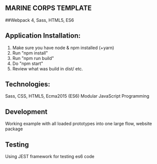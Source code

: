MARINE CORPS TEMPLATE
-------------------------------------------------------------------------------

##Webpack 4, Sass, HTML5, ES6

Application Installation:
-------------------------------------------------------------------------------
1. Make sure you have node & npm installed (+yarn)
2. Run "npm install"
3. Run "npm run build"
4. Do "npm start"
5. Review what was build in dist/ etc.

Technologies:
-------------------------------------------------------------------------------
Sass, CSS, HTML5, Ecma2015 (ES6) Modular JavaScript Programming

Development
-------------------------------------------------------------------------------
Working example with all loaded prototypes into one large flow, website package

Testing
-------------------------------------------------------------------------------
Using JEST framework for testing es6 code
